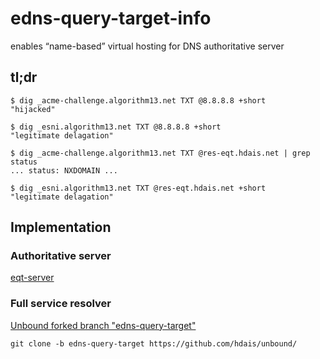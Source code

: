 # edns-query-target-info
enables “name-based” virtual hosting for DNS authoritative server

## tl;dr
```
$ dig _acme-challenge.algorithm13.net TXT @8.8.8.8 +short
"hijacked"

$ dig _esni.algorithm13.net TXT @8.8.8.8 +short
"legitimate delagation"
```
```
$ dig _acme-challenge.algorithm13.net TXT @res-eqt.hdais.net | grep status
... status: NXDOMAIN ...

$ dig _esni.algorithm13.net TXT @res-eqt.hdais.net +short
"legitimate delagation"
```

## Implementation
### Authoritative server
[eqt-server](https://github.com/hdais/eqt-server)
### Full service resolver
[Unbound forked branch "edns-query-target"](https://github.com/hdais/unbound/tree/edns-query-target)

`git clone -b edns-query-target https://github.com/hdais/unbound/`
